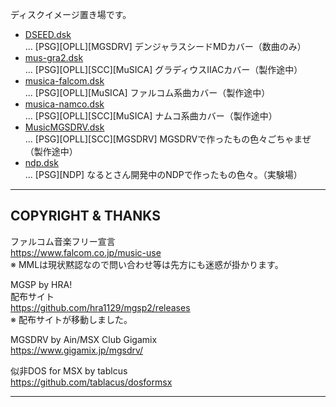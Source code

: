 ディスクイメージ置き場です。

- [DSEED.dsk](DSEED.dsk)  
  ... [PSG][OPLL][MGSDRV] デンジャラスシードMDカバー（数曲のみ）
- [mus-gra2.dsk](mus-gra2.dsk)  
  ... [PSG][OPLL][SCC][MuSICA] グラディウスⅡACカバー（製作途中）
- [musica-falcom.dsk](musica-falcom.dsk)  
  ... [PSG][OPLL][MuSICA] ファルコム系曲カバー（製作途中）
- [musica-namco.dsk](musica-namco.dsk)  
  ... [PSG][OPLL][SCC][MuSICA] ナムコ系曲カバー（製作途中）
- [MusicMGSDRV.dsk](MusicMGSDRV.dsk)  
  ... [PSG][OPLL][SCC][MGSDRV] MGSDRVで作ったもの色々ごちゃまぜ（製作途中）
- [ndp.dsk](ndp.dsk)  
  ... [PSG][NDP] なるとさん開発中のNDPで作ったもの色々。（実験場）

---

## COPYRIGHT & THANKS

ファルコム音楽フリー宣言  
https://www.falcom.co.jp/music-use  
※ MMLは現状黙認なので問い合わせ等は先方にも迷惑が掛かります。

MGSP by HRA!  
配布サイト  
https://github.com/hra1129/mgsp2/releases  
※ 配布サイトが移動しました。

MGSDRV by Ain/MSX Club Gigamix  
https://www.gigamix.jp/mgsdrv/

似非DOS for MSX by tablcus  
https://github.com/tablacus/dosformsx

---
